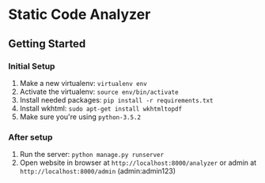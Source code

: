 Static Code Analyzer
===============



Getting Started
---------------

### Initial Setup ###
1. Make a new virtualenv: ``virtualenv env``
2. Activate the virtualenv: ``source env/bin/activate``
3. Install needed packages: ``pip install -r requirements.txt``
4. Install wkhtml: ``sudo apt-get install wkhtmltopdf``
5. Make sure you're using ``python-3.5.2``


### After setup ###
1. Run the server: ``python manage.py runserver``
2. Open website in browser at ``http://localhost:8000/analyzer`` or admin at ``http://localhost:8000/admin`` (admin:admin123)



